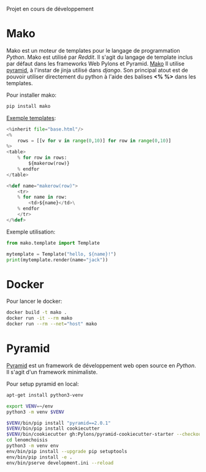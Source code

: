 Projet en cours de développement

# Mako  

Mako est un moteur de templates pour le langage de programmation *Python*. Mako est utilisé par *Reddit*. Il s'agit du langage de template inclus par défaut dans les frameworks Web Pylons et Pyramid. [Mako](https://www.makotemplates.org/)
Il utilise [pyramid](http://www.pylonsproject.org/), à l'instar de jinja utilisé dans *django*.
Son principal atout est de pouvoir utiliser directement du python à l'aide des balises **<% %>** dans les templates.

Pour installer mako: 
```sh
pip install mako
```

[Exemple templates](https://docs.makotemplates.org/en/latest/syntax.html): 
```python
<%inherit file="base.html"/>
<%
    rows = [[v for v in range(0,10)] for row in range(0,10)]
%>
<table>
    % for row in rows:
        ${makerow(row)}
    % endfor
</table>

<%def name="makerow(row)">
    <tr>
    % for name in row:
        <td>${name}</td>\
    % endfor
    </tr>
</%def>
```

Exemple utilisation: 
```python
from mako.template import Template

mytemplate = Template("hello, ${name}!")
print(mytemplate.render(name="jack"))
```

# Docker

Pour lancer le docker: 
```sh
docker build -t mako .
docker run -it --rm mako
docker run --rm --net="host" mako
```

# Pyramid 

[Pyramid](https://trypyramid.com/) est un framework de développement web open source en *Python*. Il s'agit d'un framework minimaliste.

Pour setup pyramid en local: 
```sh
apt-get install python3-venv

export VENV=~/env
python3 -m venv $VENV

$VENV/bin/pip install "pyramid==2.0.1"
$VENV/bin/pip install cookiecutter
$VENV/bin/cookiecutter gh:Pylons/pyramid-cookiecutter-starter --checkout 2.0-branch 
cd lenomchoisis
python3 -m venv env
env/bin/pip install --upgrade pip setuptools
env/bin/pip install -e .
env/bin/pserve development.ini --reload

```
